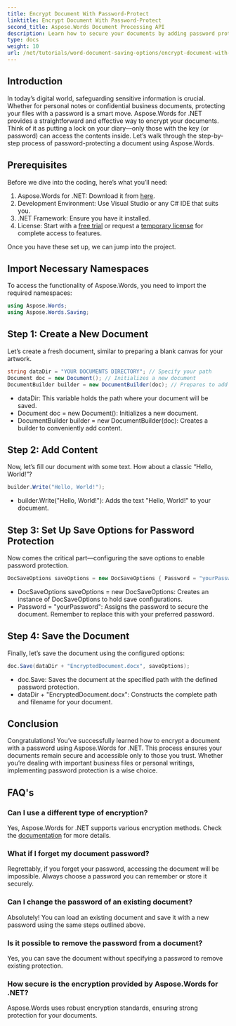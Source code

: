 ```yaml
---
title: Encrypt Document With Password-Protect
linktitle: Encrypt Document With Password-Protect
second_title: Aspose.Words Document Processing API
description: Learn how to secure your documents by adding password protection using Aspose.Words for .NET. This comprehensive guide walks you through the process.
type: docs
weight: 10
url: /net/tutorials/word-document-saving-options/encrypt-document-with-password-protect/
---
```

## Introduction

In today’s digital world, safeguarding sensitive information is crucial. Whether for personal notes or confidential business documents, protecting your files with a password is a smart move. Aspose.Words for .NET provides a straightforward and effective way to encrypt your documents. Think of it as putting a lock on your diary—only those with the key (or password) can access the contents inside. Let’s walk through the step-by-step process of password-protecting a document using Aspose.Words.

## Prerequisites

Before we dive into the coding, here’s what you’ll need:

1. Aspose.Words for .NET: Download it from [here](https://releases.aspose.com/words/net/).
2. Development Environment: Use Visual Studio or any C# IDE that suits you.
3. .NET Framework: Ensure you have it installed.
4. License: Start with a [free trial](https://releases.aspose.com/) or request a [temporary license](https://purchase.aspose.com/temporary-license/) for complete access to features.

Once you have these set up, we can jump into the project.

## Import Necessary Namespaces

To access the functionality of Aspose.Words, you need to import the required namespaces:

```csharp
using Aspose.Words;
using Aspose.Words.Saving;
```

## Step 1: Create a New Document

Let’s create a fresh document, similar to preparing a blank canvas for your artwork.

```csharp
string dataDir = "YOUR DOCUMENTS DIRECTORY"; // Specify your path
Document doc = new Document(); // Initializes a new document
DocumentBuilder builder = new DocumentBuilder(doc); // Prepares to add content
```

- dataDir: This variable holds the path where your document will be saved.
- Document doc = new Document(): Initializes a new document.
- DocumentBuilder builder = new DocumentBuilder(doc): Creates a builder to conveniently add content.

## Step 2: Add Content

Now, let’s fill our document with some text. How about a classic “Hello, World!”?

```csharp
builder.Write("Hello, World!");
```

- builder.Write("Hello, World!"): Adds the text "Hello, World!" to your document.

## Step 3: Set Up Save Options for Password Protection

Now comes the critical part—configuring the save options to enable password protection.

```csharp
DocSaveOptions saveOptions = new DocSaveOptions { Password = "yourPassword" }; // Set your password here
```

- DocSaveOptions saveOptions = new DocSaveOptions: Creates an instance of DocSaveOptions to hold save configurations.
- Password = "yourPassword": Assigns the password to secure the document. Remember to replace this with your preferred password.

## Step 4: Save the Document

Finally, let’s save the document using the configured options:

```csharp
doc.Save(dataDir + "EncryptedDocument.docx", saveOptions);
```

- doc.Save: Saves the document at the specified path with the defined password protection.
- dataDir + "EncryptedDocument.docx": Constructs the complete path and filename for your document.

## Conclusion

Congratulations! You’ve successfully learned how to encrypt a document with a password using Aspose.Words for .NET. This process ensures your documents remain secure and accessible only to those you trust. Whether you’re dealing with important business files or personal writings, implementing password protection is a wise choice.

## FAQ's

### Can I use a different type of encryption?
Yes, Aspose.Words for .NET supports various encryption methods. Check the [documentation](https://reference.aspose.com/words/net/) for more details.

### What if I forget my document password?
Regrettably, if you forget your password, accessing the document will be impossible. Always choose a password you can remember or store it securely.

### Can I change the password of an existing document?
Absolutely! You can load an existing document and save it with a new password using the same steps outlined above.

### Is it possible to remove the password from a document?
Yes, you can save the document without specifying a password to remove existing protection.

### How secure is the encryption provided by Aspose.Words for .NET?
Aspose.Words uses robust encryption standards, ensuring strong protection for your documents.

